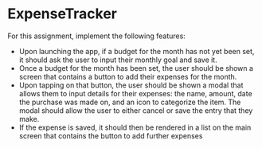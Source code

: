 # ExpenseTracker

For this assignment, implement the following features:

- Upon launching the app, if a budget for the month has not yet been set, it should ask the user to input their monthly goal and save it.
- Once a budget for the month has been set, the user should be shown a screen that contains a button to add their expenses for the month.
- Upon tapping on that button, the user should be shown a modal that allows them to input details for their expenses: the name, amount, date the purchase was made on, and an icon to categorize the item. The modal should allow the user to either cancel or save the entry that they make.
- If the expense is saved, it should then be rendered in a list on the main screen that contains the button to add further expenses
